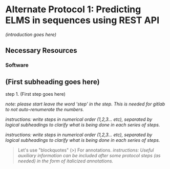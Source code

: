 # Alternate Protocol 1: Predicting ELMS in sequences using REST API

*(introduction goes here)*

## Necessary Resources

### Software

## (First subheading goes here)

step 1. (First step goes here)

*note: please start leave the word 'step' in the step. This is needed for
gitlab to not auto-renumerate the numbers.*

*instructions: write steps in numerical order (1,2,3... etc), separated by
logical subheadings to clarify what is being done in each series of steps.*

*instructions: write steps in numerical order (1,2,3... etc), separated by
logical subheadings to clarify what is being done in each series of steps.*

> Let's use "blockquotes" (>) For annotations.
> *instructions: Useful auxiliary information can be included after some
> protocol steps (as needed) in the form of italicized annotations.*
